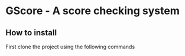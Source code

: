 # GScore - A score checking system
## How to install
First clone the project using the following commands
```bash


```

